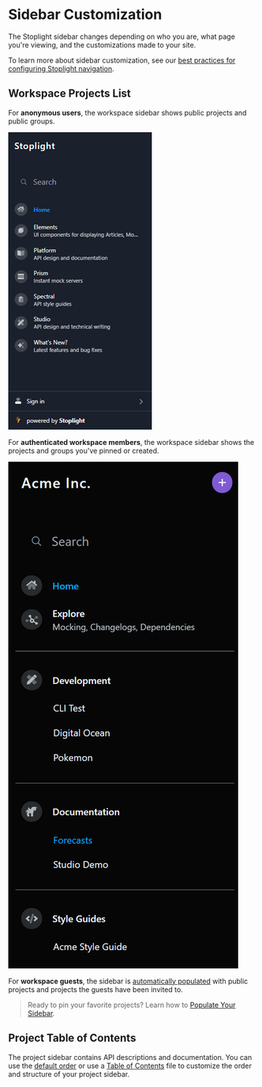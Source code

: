 # Sidebar Customization

The Stoplight sidebar changes depending on who you are, what page you're viewing, and the customizations made to your site.

To learn more about sidebar customization, see our [best practices for configuring Stoplight navigation](https://meta.stoplight.io/docs/api-best-practices/hosted-docs/stoplight-navigation). 

## Workspace Projects List

For **anonymous users**, the workspace sidebar shows public projects and public groups. 

<!--
focus: center
bg: "#1A202C"
-->
![Anonymous User Sidebar](../../assets/images/anonymous-workspace-sidebar.png)

For **authenticated workspace members**, the workspace sidebar shows the projects and groups you've pinned or created. 

<!--
focus: center
bg: "#1A202C"
-->
![member-workspace-sidebar.png](../../assets/images/member-workspace-sidebar.png)

For **workspace guests**, the sidebar is [automatically populated](a.workspace-sidebar.md#guest-sidebar-visibility) with public projects and projects the guests have been invited to. 

<!-- theme: success -->
> Ready to pin your favorite projects? Learn how to [Populate Your Sidebar](a.workspace-sidebar.md).

## Project Table of Contents

The project sidebar contains API descriptions and documentation. You can use the [default order](d.table-of-contents.md#the-default-structure) or use a [Table of Contents](d.table-of-contents.md) file to customize the order and structure of your project sidebar. 


